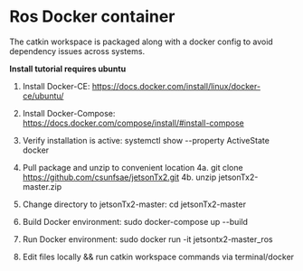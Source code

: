 # Ros Docker container
The catkin workspace is packaged along with a docker config to avoid dependency issues across systems.

**Install tutorial requires ubuntu**

1. Install Docker-CE: https://docs.docker.com/install/linux/docker-ce/ubuntu/

2. Install Docker-Compose: https://docs.docker.com/compose/install/#install-compose

3. Verify installation is active: systemctl show --property ActiveState docker

4. Pull package and unzip to convenient location
  4a. git clone https://github.com/csunfsae/jetsonTx2.git
  4b. unzip jetsonTx2-master.zip

5. Change directory to jetsonTx2-master: cd jetsonTx2-master

6. Build Docker environment: sudo docker-compose up --build

7. Run Docker environment: sudo docker run -it jetsontx2-master_ros
  
8. Edit files locally && run catkin workspace commands via terminal/docker
